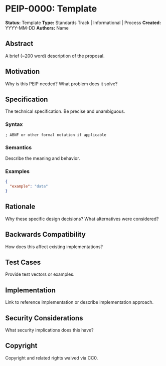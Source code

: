 # PEIP-0000: Template

**Status:** Template
**Type:** Standards Track | Informational | Process
**Created:** YYYY-MM-DD
**Authors:** Name <email>

## Abstract

A brief (~200 word) description of the proposal.

## Motivation

Why is this PEIP needed? What problem does it solve?

## Specification

The technical specification. Be precise and unambiguous.

### Syntax

```abnf
; ABNF or other formal notation if applicable
```

### Semantics

Describe the meaning and behavior.

### Examples

```json
{
  "example": "data"
}
```

## Rationale

Why these specific design decisions? What alternatives were considered?

## Backwards Compatibility

How does this affect existing implementations?

## Test Cases

Provide test vectors or examples.

## Implementation

Link to reference implementation or describe implementation approach.

## Security Considerations

What security implications does this have?

## Copyright

Copyright and related rights waived via CC0.